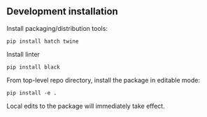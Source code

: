 ## Development installation

Install packaging/distribution tools:

```shell
pip install hatch twine
```

Install linter

```shell
pip install black
```

From top-level repo directory, install the package in editable mode:

```shell
pip install -e .
```

Local edits to the package will immediately take effect.